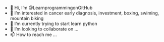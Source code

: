 - 👋 Hi, I’m @LearnprogrammingonGitHub
- 👀 I’m interested in cancer early diagnosis, investment, boxing, swiming, mountain biking
- 🌱 I’m currently trying to start learn python
- 💞️ I’m looking to collaborate on ...
- 📫 How to reach me ...

<!---
LearnprogrammingonGitHub/LearnprogrammingonGitHub is a ✨ special ✨ repository because its `README.md` (this file) appears on your GitHub profile.
You can click the Preview link to take a look at your changes.
--->
